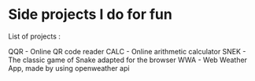 # Side projects I do for fun

List of projects :

QQR - Online QR code reader
CALC - Online arithmetic calculator
SNEK - The classic game of Snake adapted for the browser
WWA - Web Weather App, made by using openweather api


